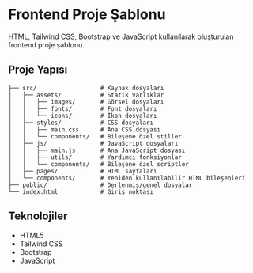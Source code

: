 # Frontend Proje Şablonu

HTML, Tailwind CSS, Bootstrap ve JavaScript kullanılarak oluşturulan frontend proje şablonu.

## Proje Yapısı

```
├── src/                  # Kaynak dosyaları
│   ├── assets/           # Statik varlıklar
│   │   ├── images/       # Görsel dosyaları
│   │   ├── fonts/        # Font dosyaları
│   │   └── icons/        # İkon dosyaları
│   ├── styles/           # CSS dosyaları
│   │   ├── main.css      # Ana CSS dosyası
│   │   └── components/   # Bileşene özel stiller
│   ├── js/               # JavaScript dosyaları
│   │   ├── main.js       # Ana JavaScript dosyası
│   │   ├── utils/        # Yardımcı fonksiyonlar
│   │   └── components/   # Bileşene özel scriptler
│   ├── pages/            # HTML sayfaları
│   └── components/       # Yeniden kullanılabilir HTML bileşenleri
├── public/               # Derlenmiş/genel dosyalar
└── index.html            # Giriş noktası
```

## Teknolojiler

- HTML5
- Tailwind CSS
- Bootstrap
- JavaScript
